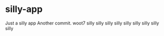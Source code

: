 # silly-app
Just a silly app
Another commit.
woot7
silly
silly
silly
silly
silly
silly
silly
silly
silly
